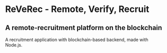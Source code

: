 # ReVeRec - Remote, Verify, Recruit

## A remote-recruitment platform on the blockchain

A recruitment application with blockchain-based backend, made with Node.js.
